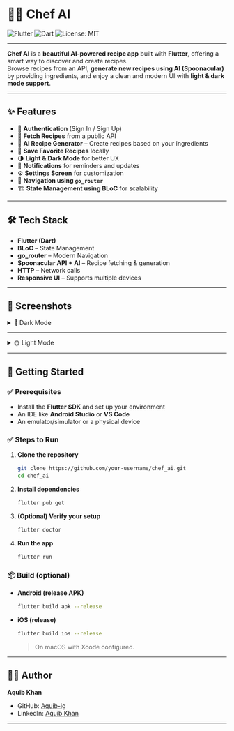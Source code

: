 # 👨‍🍳 Chef AI  
![Flutter](https://img.shields.io/badge/Flutter-02569B?logo=flutter&logoColor=white)
![Dart](https://img.shields.io/badge/Dart-0175C2?logo=dart&logoColor=white)
![License: MIT](https://img.shields.io/badge/License-MIT-yellow.svg)

---

**Chef AI** is a **beautiful AI-powered recipe app** built with **Flutter**, offering a smart way to discover and create recipes.  
Browse recipes from an API, **generate new recipes using AI (Spoonacular)** by providing ingredients, and enjoy a clean and modern UI with **light & dark mode support**.

---

## ✨ Features
- 🔐 **Authentication** (Sign In / Sign Up)  
- 🍲 **Fetch Recipes** from a public API  
- 🤖 **AI Recipe Generator** – Create recipes based on your ingredients  
- 💾 **Save Favorite Recipes** locally  
- 🌗 **Light & Dark Mode** for better UX  
- 🔔 **Notifications** for reminders and updates  
- ⚙️ **Settings Screen** for customization  
- 🧭 **Navigation using `go_router`**  
- 🏗 **State Management using BLoC** for scalability  

---

## 🛠 Tech Stack
- **Flutter (Dart)**
- **BLoC** – State Management
- **go_router** – Modern Navigation
- **Spoonacular API + AI** – Recipe fetching & generation
- **HTTP** – Network calls
- **Responsive UI** – Supports multiple devices

---

## 📱 Screenshots

<details>
<summary>🌙 Dark Mode</summary>

### 🔐 Auth Screens
<p>
  <img src="screenshots/IMG-20250826-WA0032.jpg" width="220"/>
  <img src="screenshots/IMG-20250826-WA0030.jpg" width="220"/>
  <img src="screenshots/IMG-20250826-WA0030.jpg" width="220"/>
  <img src="screenshots/IMG-20250826-WA0029.jpg" width="220"/>
</p>

### 🍲 Recipe Screens
<p>
  <img src="screenshots/IMG-20250826-WA0028.jpg" width="220"/>
  <img src="screenshots/IMG-20250826-WA0027.jpg" width="220"/>
  <img src="screenshots/IMG-20250826-WA0026.jpg" width="220"/>
  <img src="screenshots/IMG-20250826-WA0025.jpg" width="220"/>
  <img src="screenshots/IMG-20250826-WA0024.jpg" width="220"/>
</p>

### 🤖 AI Assistant Screen
<p>
  <img src="screenshots/IMG-20250826-WA0024.jpg" width="220"/>
  <img src="screenshots/IMG-20250826-WA0023.jpg" width="220"/>
  <img src="screenshots/IMG-20250826-WA0022.jpg" width="220"/>
  <img src="screenshots/IMG-20250826-WA0021.jpg" width="220"/>
  <img src="screenshots/IMG-20250826-WA0020.jpg" width="220"/>
  <img src="screenshots/IMG-20250826-WA0019.jpg" width="220"/>
</p>

### 💾 Saved Recipes & Settings
<p>
  <img src="screenshots/IMG-20250826-WA0018.jpg" width="220"/>
  <img src="screenshots/IMG-20250826-WA0017.jpg" width="220"/>
</p>

### 🔔 Notifications
<p>
  <img src="screenshots/IMG-20250826-WA0008.jpg" width="220"/>
</p>
</details>

--- 

<details>
<summary>🌞 Light Mode</summary>

### 🔐 Auth Screens
<p>
  <img src="screenshots/IMG-20250826-WA0016.jpg" width="220"/>
  <img src="screenshots/IMG-20250826-WA0014.jpg" width="220"/>
  <img src="screenshots/IMG-20250826-WA0015.jpg" width="220"/>
</p>

### 🍲 Recipe Screens
<p>
  <img src="screenshots/IMG-20250826-WA0013.jpg" width="220"/>
  <img src="screenshots/IMG-20250826-WA0012.jpg" width="220"/>
</p>

### 🤖 AI Assistant Screen
<p>
  <img src="screenshots/IMG-20250826-WA0011.jpg" width="220"/>
</p>

### 💾 Saved Recipes & Settings
<p>
  <img src="screenshots/IMG-20250826-WA0010.jpg" width="220"/>
  <img src="screenshots/IMG-20250826-WA0009.jpg" width="220"/>
</p>

### 🔔 Notifications
<p>
  <img src="screenshots/IMG-20250826-WA0007.jpg width="220"/>
</p>
</details>

---

## 🚀 Getting Started

### ✅ Prerequisites
- Install the **Flutter SDK** and set up your environment  
- An IDE like **Android Studio** or **VS Code**  
- An emulator/simulator or a physical device  

### ✅ Steps to Run
1. **Clone the repository**
   ```bash
   git clone https://github.com/your-username/chef_ai.git
   cd chef_ai
2. **Install dependencies**
   ```bash
   flutter pub get
   ```
3. **(Optional) Verify your setup**
   ```bash
   flutter doctor
   ```
4. **Run the app**
   ```bash
   flutter run
   ```

### 📦 Build (optional)
- **Android (release APK)**
  ```bash
  flutter build apk --release
  ```
- **iOS (release)**
  ```bash
  flutter build ios --release
  ```
  > On macOS with Xcode configured.

---

## 👨‍💻 Author

**Aquib Khan**  
- GitHub: [Aquib-ig](https://github.com/Aquib-ig)  
- LinkedIn: [Aquib Khan](https://www.linkedin.com/in/aquib-khan-454049253)

---
